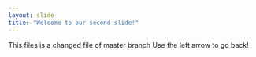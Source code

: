 ```yaml
---
layout: slide
title: "Welcome to our second slide!"
---
```

This files is a changed file of master branch
Use the left arrow to go back!
